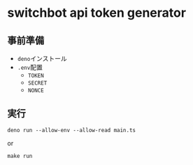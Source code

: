 # switchbot api token generator

## 事前準備

- `deno`インストール
- `.env`配置
  - `TOKEN`
  - `SECRET`
  - `NONCE`

## 実行

```
deno run --allow-env --allow-read main.ts
```
or
```
make run
```
